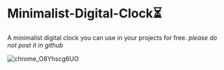 # Minimalist-Digital-Clock⏳
A minimalist digital clock you can use in your projects for free.
<em>please do not post it in github</em>

![chrome_O8Yhscg6UO](https://user-images.githubusercontent.com/45263446/188865707-95603128-ca11-495c-a152-278f98c8bb5d.png)

